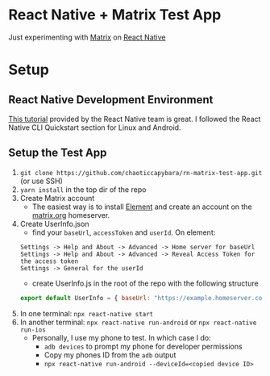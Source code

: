 # React Native + Matrix Test App

Just experimenting with [Matrix](https://matrix.org/) on [React Native](https://reactnative.dev/)

# Setup

## React Native Development Environment

[This tutorial](https://reactnative.dev/docs/environment-setup) provided by the React Native team is great. I followed the React Native CLI Quickstart section for Linux and Android.

## Setup the Test App

1. `git clone https://github.com/chaoticcapybara/rn-matrix-test-app.git` (or use SSH)
2. `yarn install` in the top dir of the repo
3. Create Matrix account
    - The easiest way is to install [Element](https://element.io/get-started) and create an account on the [matrix.org](matrix.org) homeserver.
5. Create UserInfo.json
    - find your `baseUrl`, `accessToken` and `userId`. On element:
    ```
    Settings -> Help and About -> Advanced -> Home server for baseUrl
    Settings -> Help and About -> Advanced -> Reveal Access Token for the access token
    Settings -> General for the userId
    ```
    - create UserInfo.js in the root of the repo with the following structure
    ```js
    export default UserInfo = { baseUrl: "https://example.homeserver.com", accessToken: "QRSD12312SFGS568JHZFD9", userId: "@myusername:example.homeserver.com", username:"whatever", password: "********" }
    ```
5. In one terminal: `npx react-native start`
6. In another terminal: `npx react-native run-android` or `npx react-native run-ios`
    - Personally, I use my phone to test. In which case I do:
      - `adb devices` to prompt my phone for developer permissions
      - Copy my phones ID from the `adb` output
      - `npx react-native run-android --deviceId=<copied device ID>`
